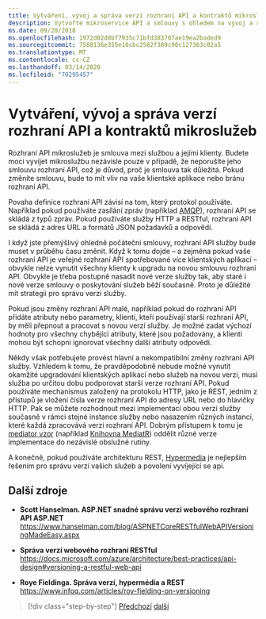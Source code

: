 ```yaml
---
title: Vytváření, vývoj a správa verzí rozhraní API a kontraktů mikroslužeb
description: Vytvořte mikroservice API a smlouvy s ohledem na vývoj a správu verzí, protože potřebuje změnit.
ms.date: 09/20/2018
ms.openlocfilehash: 1972d02d8bf7935c71bfd383707ae19ea2baded9
ms.sourcegitcommit: 7588136e355e10cbc2582f389c90c127363c02a5
ms.translationtype: MT
ms.contentlocale: cs-CZ
ms.lasthandoff: 03/14/2020
ms.locfileid: "70295457"
---
```

# <a name="creating-evolving-and-versioning-microservice-apis-and-contracts"></a>Vytváření, vývoj a správa verzí rozhraní API a kontraktů mikroslužeb

Rozhraní API mikroslužeb je smlouva mezi službou a jejími klienty. Budete moci vyvíjet mikroslužbu nezávisle pouze v případě, že neporušíte jeho smlouvu rozhraní API, což je důvod, proč je smlouva tak důležitá. Pokud změníte smlouvu, bude to mít vliv na vaše klientské aplikace nebo bránu rozhraní API.

Povaha definice rozhraní API závisí na tom, který protokol používáte. Například pokud používáte zasílání zpráv (například [AMQP](https://www.amqp.org/)), rozhraní API se skládá z typů zpráv. Pokud používáte služby HTTP a RESTful, rozhraní API se skládá z adres URL a formátů JSON požadavků a odpovědí.

I když jste přemýšlivý ohledně počáteční smlouvy, rozhraní API služby bude muset v průběhu času změnit. Když k tomu dojde – a zejména pokud vaše rozhraní API je veřejné rozhraní API spotřebované více klientských aplikací – obvykle nelze vynutit všechny klienty k upgradu na novou smlouvu rozhraní API. Obvykle je třeba postupně nasadit nové verze služby tak, aby staré i nové verze smlouvy o poskytování služeb běží současně. Proto je důležité mít strategii pro správu verzí služby.

Pokud jsou změny rozhraní API malé, například pokud do rozhraní API přidáte atributy nebo parametry, klienti, kteří používají starší rozhraní API, by měli přepnout a pracovat s novou verzí služby. Je možné zadat výchozí hodnoty pro všechny chybějící atributy, které jsou požadovány, a klienti mohou být schopni ignorovat všechny další atributy odpovědi.

Někdy však potřebujete provést hlavní a nekompatibilní změny rozhraní API služby. Vzhledem k tomu, že pravděpodobně nebude možné vynutit okamžité upgradování klientských aplikací nebo služeb na novou verzi, musí služba po určitou dobu podporovat starší verze rozhraní API. Pokud používáte mechanismus založený na protokolu HTTP, jako je REST, jedním z přístupů je vložení čísla verze rozhraní API do adresy URL nebo do hlavičky HTTP. Pak se můžete rozhodnout mezi implementací obou verzí služby současně v rámci stejné instance služby nebo nasazením různých instancí, které každá zpracovává verzi rozhraní API. Dobrým přístupem k tomu je [mediator vzor](https://en.wikipedia.org/wiki/Mediator_pattern) (například [Knihovna MediatR](https://github.com/jbogard/MediatR)) oddělit různé verze implementace do nezávislé obslužné rutiny.

A konečně, pokud používáte architekturu REST, [Hypermedia](https://www.infoq.com/articles/mark-baker-hypermedia) je nejlepším řešením pro správu verzí vašich služeb a povolení vyvíjející se api.

## <a name="additional-resources"></a>Další zdroje

- **Scott Hanselman. ASP.NET snadné správu verzí webového rozhraní API ASP.NET** \
  <https://www.hanselman.com/blog/ASPNETCoreRESTfulWebAPIVersioningMadeEasy.aspx>

- **Správa verzí webového rozhraní RESTful** \
  <https://docs.microsoft.com/azure/architecture/best-practices/api-design#versioning-a-restful-web-api>

- **Roye Fieldinga. Správa verzí, hypermédia a REST** \
  <https://www.infoq.com/articles/roy-fielding-on-versioning>

>[!div class="step-by-step"]
>[Předchozí](asynchronous-message-based-communication.md)
>[další](microservices-addressability-service-registry.md)
